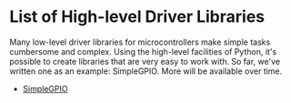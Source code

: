# List of High-level Driver Libraries

Many low-level driver libraries for microcontrollers make simple tasks cumbersome and complex. Using the high-level facilities of Python, it's possible to create libraries that are very easy to work with. So far, we've written one as an example: SimpleGPIO. More will be available over time.

-   [SimpleGPIO](SimpleGPIO "wikilink")

